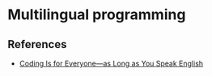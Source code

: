# Multilingual programming

## References
* [Coding Is for Everyone—as Long as You Speak English](https://www.wired.com/story/coding-is-for-everyoneas-long-as-you-speak-english/)
